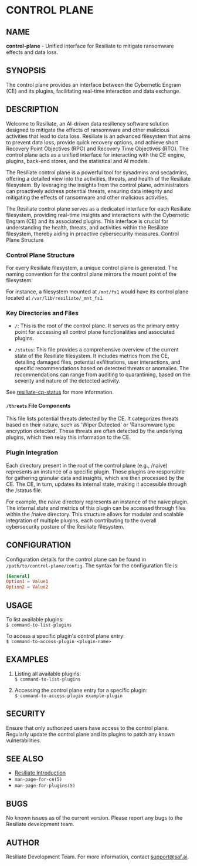 # CONTROL PLANE

## NAME

**control-plane** - Unified interface for Resiliate to mitigate ransomware
effects and data loss.

## SYNOPSIS

The control plane provides an interface between the Cybernetic Engram (CE) and
its plugins, facilitating real-time interaction and data exchange.

## DESCRIPTION

Welcome to Resiliate, an AI-driven data resiliency software solution designed to
mitigate the effects of ransomware and other malicious activities that lead to data
loss. Resiliate is an advanced filesystem that aims to prevent data loss, provide
quick recovery options, and achieve short Recovery Point Objectives (RPO) and
Recovery Time Objectives (RTO). The control plane acts as a unified interface for
interacting with the CE engine, plugins, back-end stores, and the statistical and
AI models.

The Resiliate control plane is a powerful tool for sysadmins and secadmins,
offering a detailed view into the activities, threats, and health of the
Resiliate filesystem. By leveraging the insights from the control plane,
administrators can proactively address potential threats, ensuring data integrity
and mitigating the effects of ransomware and other malicious activities.

The Resiliate control plane serves as a dedicated interface for each Resiliate filesystem,
providing real-time insights and interactions with the Cybernetic Engram (CE) and
its associated plugins. This interface is crucial for understanding the health,
threats, and activities within the Resiliate filesystem, thereby aiding in
proactive cybersecurity measures.
Control Plane Structure

### Control Plane Structure

For every Resiliate filesystem, a unique control plane is generated. The naming convention
for the control plane mirrors the mount point of the filesystem.

For instance, a filesystem mounted at `/mnt/fs1` would have its control plane
located at `/var/lib/resiliate/_mnt_fs1`.

### Key Directories and Files

- `/`: This is the root of the control plane. It serves as the primary entry point
  for accessing all control plane functionalities and associated plugins.

- `/status`: This file provides a comprehensive overview of the current state of
  the Resiliate filesystem. It includes metrics from the CE, detailing damaged files,
  potential exfiltrations, user interactions, and specific recommendations based on
  detected threats or anomalies. The recommendations can range from auditing to
  quarantining, based on the severity and nature of the detected activity.


See [resiliate-cp-status](resiliate-cp-status.md) for more information.


#### `/threats` File Components

This file lists potential threats detected by the CE. It categorizes threats based
on their nature, such as 'Wiper Detected' or 'Ransomware type encryption detected'.
These threats are often detected by the underlying plugins, which then relay this
information to the CE.

### Plugin Integration

Each directory present in the root of the control plane (e.g., /naive) represents
an instance of a specific plugin. These plugins are responsible for gathering granular
data and insights, which are then processed by the CE. The CE, in turn, updates its
internal state, making it accessible through the /status file.

For example, the naive directory represents an instance of the naive plugin.
The internal state and metrics of this plugin can be accessed through files
within the /naive directory. This structure allows for modular and scalable
integration of multiple plugins, each contributing to the overall cybersecurity
posture of the Resiliate filesystem.

## CONFIGURATION

Configuration details for the control plane can be found in `/path/to/control-plane/config`.
The syntax for the configuration file is:

```toml
[General]
Option1 = Value1
Option2 = Value2
```

## USAGE

To list available plugins:  
`$ command-to-list-plugins`

To access a specific plugin's control plane entry:  
`$ command-to-access-plugin <plugin-name>`

## EXAMPLES

1. Listing all available plugins:  
   `$ command-to-list-plugins`

2. Accessing the control plane entry for a specific plugin:  
   `$ command-to-access-plugin example-plugin`

## SECURITY

Ensure that only authorized users have access to the control plane. Regularly
update the control plane and its plugins to patch any known vulnerabilities.

## SEE ALSO

- [Resiliate Introduction](https://docs.saf.ai/)
- `man-page-for-ce(5)`
- `man-page-for-plugins(5)`

## BUGS

No known issues as of the current version. Please report any bugs to the Resiliate
development team.

## AUTHOR

Resiliate Development Team. For more information, contact [support@saf.ai](mailto:support@saf.ai).
